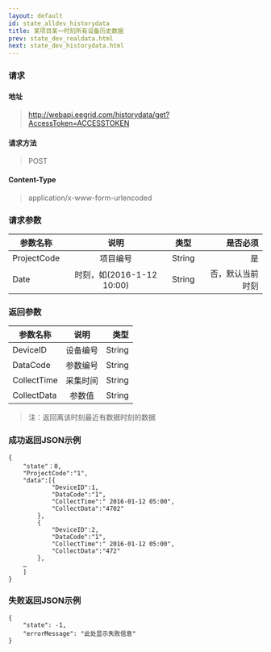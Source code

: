 ```yaml
---
layout: default
id: state_alldev_historydata
title: 某项目某一时刻所有设备历史数据
prev: state_dev_realdata.html
next: state_dev_historydata.html
---
```


### 请求
#### 地址
> http://webapi.eegrid.com/historydata/get?AccessToken=ACCESSTOKEN

#### 请求方法
> POST

#### Content-Type
> application/x-www-form-urlencoded

### 请求参数
| 参数名称        | 说明           | 类型  |   是否必须  |
| ------------- |:-------------:|:------:|-----:|
| ProjectCode      | 项目编号 | String |  是   |
| Date      | 时刻，如(2016-1-12 10:00) | String |  否，默认当前时刻   |


### 返回参数
| 参数名称        | 说明           | 类型  |
| ------------- |:-------------:| -----:|
| DeviceID      | 设备编号 | String |
| DataCode        | 参数编号 | String |
| CollectTime      | 采集时间      | String |
| CollectData      | 参数值 | String |

> 注：返回离该时刻最近有数据时刻的数据

### 成功返回JSON示例
```
{
    "state"：0,
    "ProjectCode":"1",
    "data":[{
            "DeviceID":1,
            "DataCode":"1",
            "CollectTime":" 2016-01-12 05:00",
            "CollectData":"4702"
        },
        {
            "DeviceID":2,
            "DataCode":"1",
            "CollectTime":" 2016-01-12 05:00",
            "CollectData":"472"
        },
    …
    ]
}

```

### 失败返回JSON示例 
```
{
    "state": -1,
    "errorMessage": "此处显示失败信息"
}
```
